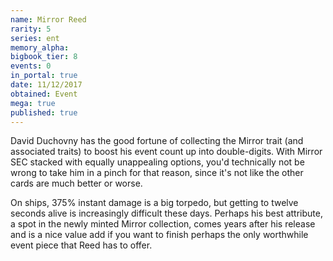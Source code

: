 ```yaml
---
name: Mirror Reed
rarity: 5
series: ent
memory_alpha:
bigbook_tier: 8
events: 0
in_portal: true
date: 11/12/2017
obtained: Event
mega: true
published: true
---
```


David Duchovny has the good fortune of collecting the Mirror trait (and associated traits) to boost his event count up into double-digits. With Mirror SEC stacked with equally unappealing options, you'd technically not be wrong to take him in a pinch for that reason, since it's not like the other cards are much better or worse.

On ships, 375% instant damage is a big torpedo, but getting to twelve seconds alive is increasingly difficult these days. Perhaps his best attribute, a spot in the newly minted Mirror collection, comes years after his release and is a nice value add if you want to finish perhaps the only worthwhile event piece that Reed has to offer.
